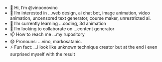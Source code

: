 - 👋 Hi, I’m @vinoonovino
- 👀 I’m interested in ...web design, ai chat bot, image animation, video animation, uncensored text generator, course maker, unrestricted ai.
- 🌱 I’m currently learning ...coding, 3d animation 
- 💞️ I’m looking to collaborate on ...content generator 
- 📫 How to reach me ...my rupository 
- 😄 Pronouns: ...vino, markosatanic.
- ⚡ Fun fact: ...i look like unknown technique creator but at the end i even surprised myself with the result 

<!---
vinoonovino/vinoonovino is a ✨ special ✨ repository because its `README.md` (this file) appears on your GitHub profile.
You can click the Preview link to take a look at your changes.
--->
